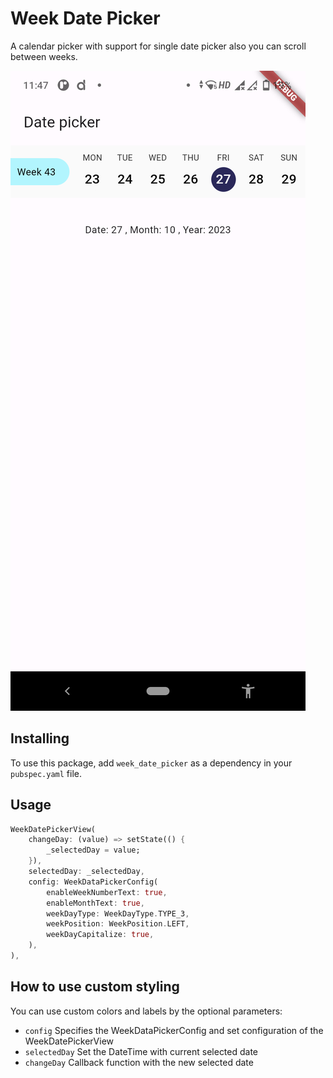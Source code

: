 # Week Date Picker

A calendar picker with support for single date picker also you can scroll between weeks.

<img src="https://raw.githubusercontent.com/punitgsolanki/week_date_picker/main/assets/img_demo.png">

## Installing

To use this package, add `week_date_picker` as a dependency in your `pubspec.yaml` file.

## Usage

```dart
WeekDatePickerView(
    changeDay: (value) => setState(() {
        _selectedDay = value;
    }),
    selectedDay: _selectedDay,
    config: WeekDataPickerConfig(
        enableWeekNumberText: true,
        enableMonthText: true,
        weekDayType: WeekDayType.TYPE_3,
        weekPosition: WeekPosition.LEFT,
        weekDayCapitalize: true,
    ),
),
```

## How to use custom styling

You can use custom colors and labels by the optional parameters:

- `config` Specifies the WeekDataPickerConfig and set configuration of the WeekDatePickerView
- `selectedDay` Set the DateTime with current selected date
- `changeDay` Callback function with the new selected date